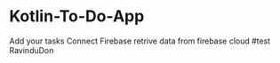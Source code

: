 # Kotlin-To-Do-App
Add your tasks
 Connect Firebase retrive data from firebase cloud
#test RavinduDon